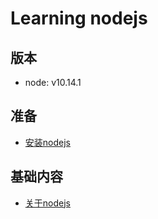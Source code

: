 # Learning nodejs

## 版本

- node: v10.14.1

## 准备

- [安装nodejs](https://nodejs.org/en/download/)

## 基础内容

- [关于nodejs](./about-nodejs/about.md)
